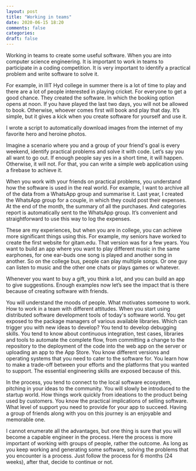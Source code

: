 ```yaml
---
layout: post
title: "Working in teams"
date: 2020-06-15 18:20
comments: false
categories:
draft: false
---
```


Working in teams to create some useful software. When you are into computer science engineering. It is important to work in teams to participate in a coding competition. It is very important to identify a practical problem and write software to solve it.

For example, in IIIT Hyd college in summer there is a lot of time to play and there are a lot of people interested in playing cricket. For everyone to get a good chance. They created the software. In which the booking option opens at noon. If you have played the last two days, you will not be allowed to book. Otherwise, whoever comes first will book and play that day. It’s simple, but it gives a kick when you create software for yourself and use it.

I wrote a script to automatically download images from the internet of my favorite hero and heroine photos.

Imagine a scenario where you and a group of your friend's goal is every weekend, identify practical problems and solve it with code. Let’s say you all want to go out. If enough people say yes in a short time, it will happen. Otherwise, it will not. For that, you can write a simple web application using a firebase to achieve it.

When you work with your friends on practical problems, you understand how the software is used in the real world. For example, I want to archive all of the data from a WhatsApp group and summarise it. Last year, I created the WhatsApp group for a couple, in which they could post their expenses. At the end of the month, the summary of all the purchases. And categories report is automatically sent to the WhatsApp group. It’s convenient and straightforward to use this way to log the expenses.

These are my experiences, but when you are in college, you can achieve more significant things using this. For example, my seniors have worked to create the first website for gitam.edu. That version was for a few years. You want to build an app where you want to play different music in the same earphones, for one ear-buds one song is played and another song in another. So on the college bus, people can play multiple songs. Or one guy can listen to music and the other one chats or plays games or whatever.

Whenever you want to buy a gift, you think a lot, and you can build an app to give suggestions. Enough examples now let’s see the impact that is there because of creating software with friends.

You will understand the moods of people. What motivates someone to work. How to work in a team with different attitudes. When you start using distributed software development tools of today's software world. You get exposed to the package managers of various available libraries. Which can trigger you with new ideas to develop? You tend to develop debugging skills. You tend to know about continuous integration, test cases, libraries and tools to automate the complete flow, from committing a change to the repository to the deployment of the code into the web app on the server or uploading an app to the App Store. You know different versions and operating systems that you need to cater to the software for. You learn how to make a trade-off between your efforts and the platforms that you wanted to support. The essential engineering skills are exposed because of this.

In the process, you tend to connect to the local software ecosystem, pitching in your ideas to the community. You will slowly be introduced to the startup world. How things work quickly from ideations to the product being used by customers. You know the practical implications of selling software. What level of support you need to provide for your app to succeed. Having a group of friends along with you on this journey is an enjoyable and memorable one.

I cannot enumerate all the advantages, but one thing is sure that you will become a capable engineer in the process. Here the process is more important of working with groups of people, rather the outcome. As long as you keep working and generating some software, solving the problems that you encounter is a process. Just follow the process for 6 months (24 weeks), after that, decide to continue or not.
